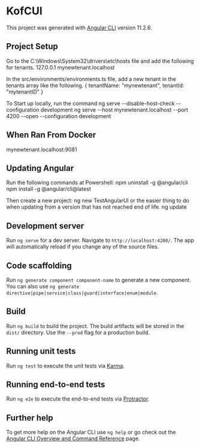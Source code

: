 # KofCUI

This project was generated with [Angular CLI](https://github.com/angular/angular-cli) version 11.2.6.

## Project Setup

Go to the C:\Windows\System32\drivers\etc\hosts file and add the following for tenants.
127.0.0.1    mynewtenant.localhost

In the src/environments/environments.ts file, add a new tenant in the tenants array like the following.
{
    tenantName: "mynewtenant",
    tenantId: "mytenantID"
}

To Start up locally, run the command
ng serve --disable-host-check --configuration development
ng serve --host mynewtenant.localhost --port 4200 --open --configuration development

## When Ran From Docker
mynewtenant.localhost:9081

## Updating Angular
Run the following commands at Powershell:
npm uninstall -g @angular/cli
npm install -g @angular/cli@latest

Then create a new project:
ng new TestAngularUI
or the easier thing to do when updating from a version that has not reached end of life.
ng update


## Development server

Run `ng serve` for a dev server. Navigate to `http://localhost:4200/`. The app will automatically reload if you change any of the source files.

## Code scaffolding

Run `ng generate component component-name` to generate a new component. You can also use `ng generate directive|pipe|service|class|guard|interface|enum|module`.

## Build

Run `ng build` to build the project. The build artifacts will be stored in the `dist/` directory. Use the `--prod` flag for a production build.

## Running unit tests

Run `ng test` to execute the unit tests via [Karma](https://karma-runner.github.io).

## Running end-to-end tests

Run `ng e2e` to execute the end-to-end tests via [Protractor](http://www.protractortest.org/).

## Further help

To get more help on the Angular CLI use `ng help` or go check out the [Angular CLI Overview and Command Reference](https://angular.io/cli) page.
